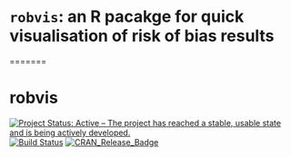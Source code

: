 # `robvis`: an R pacakge for quick visualisation of risk of bias results
=======
# robvis
[![Project Status: Active – The project has reached a stable, usable state and is being actively developed.](https://www.repostatus.org/badges/latest/active.svg)](https://www.repostatus.org/#active)
[![Build Status](https://travis-ci.org/mcguinlu/robvis.svg?branch=master)](https://travis-ci.org/mcguinlu/robvis)
[![CRAN\_Release\_Badge](http://www.r-pkg.org/badges/version-ago/hetprior)](https://CRAN.R-project.org/package=robvis)
